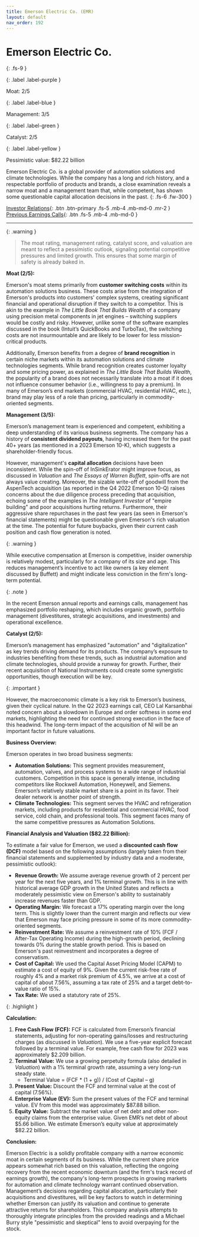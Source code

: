 ```yaml
---
title: Emerson Electric Co. (EMR)
layout: default
nav_order: 192
---
```


# Emerson Electric Co.
{: .fs-9 }

{: .label .label-purple }

Moat: 2/5

{: .label .label-blue }

Management: 3/5

{: .label .label-green }

Catalyst: 2/5

{: .label .label-yellow }

Pessimistic value: $82.22 billion

Emerson Electric Co. is a global provider of automation solutions and climate technologies. While the company has a long and rich history, and a respectable portfolio of products and brands, a close examination reveals a narrow moat and a management team that, while competent, has shown some questionable capital allocation decisions in the past.
{: .fs-6 .fw-300 }

[Investor Relations](https://www.google.com/search?q=EMR+investor+relations){: .btn .btn-primary .fs-5 .mb-4 .mb-md-0 .mr-2 }
[Previous Earnings Calls](https://discountingcashflows.com/company/EMR/transcripts/){: .btn .fs-5 .mb-4 .mb-md-0 }

---

{: .warning } 
>The moat rating, management rating, catalyst score, and valuation are meant to reflect a pessimistic outlook, signaling potential competitive pressures and limited growth. This ensures that some margin of safety is already baked in.


**Moat (2/5):**

Emerson's moat stems primarily from **customer switching costs** within its automation solutions business. These costs arise from the integration of Emerson's products into customers' complex systems, creating significant financial and operational disruption if they switch to a competitor. This is akin to the example in *The Little Book That Builds Wealth* of a company using precision metal components in jet engines – switching suppliers would be costly and risky.  However, unlike some of the software examples discussed in the book (Intuit’s QuickBooks and TurboTax), the switching costs are not insurmountable and are likely to be lower for less mission-critical products. 

Additionally, Emerson benefits from a degree of **brand recognition** in certain niche markets within its automation solutions and climate technologies segments. While brand recognition creates customer loyalty and some pricing power, as explained in *The Little Book That Builds Wealth*, the popularity of a brand does not necessarily translate into a moat if it does not influence consumer behavior (i.e., willingness to pay a premium).  In many of Emerson’s end markets (commercial HVAC, residential HVAC, etc.), brand may play less of a role than pricing, particularly in commodity-oriented segments. 

**Management (3/5):**

Emerson’s management team is experienced and competent, exhibiting a deep understanding of its various business segments. The company has a history of **consistent dividend payouts**, having increased them for the past 40+ years (as mentioned in a 2023 Emerson 10-K), which suggests a shareholder-friendly focus.

However,  management's **capital allocation** decisions have been inconsistent.  While the spin-off of InSinkErator might improve focus, as discussed in *Valuation* and *The Essays of Warren Buffett*, spin-offs are not always value creating.  Moreover, the sizable write-off of goodwill from the AspenTech acquisition (as reported in the Q4 2022 Emerson 10-Q) raises concerns about the due diligence process preceding that acquisition, echoing some of the examples in *The Intelligent Investor* of "empire building" and poor acquisitions hurting returns.  Furthermore, their aggressive share repurchases in the past few years (as seen in Emerson's financial statements) might be questionable given Emerson's rich valuation at the time.  The potential for future buybacks, given their current cash position and cash flow generation is noted.

{: .warning }

While executive compensation at Emerson is competitive, insider ownership is relatively modest, particularly for a company of its size and age. This reduces management’s incentive to act like owners (a key element discussed by Buffett) and might indicate less conviction in the firm's long-term potential.

{: .note }

In the recent Emerson annual reports and earnings calls, management has emphasized portfolio reshaping, which includes organic growth, portfolio management (divestitures, strategic acquisitions, and investments) and operational excellence.  

**Catalyst (2/5):**

Emerson’s management has emphasized "automation" and "digitalization" as key trends driving demand for its products.  The company’s exposure to industries benefiting from these trends, such as industrial automation and climate technologies, should provide a runway for growth. Further, their recent acquisition of National Instruments could create some synergistic opportunities, though execution will be key.

{: .important }

However, the macroeconomic climate is a key risk to Emerson’s business, given their cyclical nature. In the Q2 2023 earnings call, CEO Lal Karsanbhai noted concern about a slowdown in Europe and order softness in some end markets, highlighting the need for continued strong execution in the face of this headwind. The long-term impact of the acquisition of NI will be an important factor in future valuations. 

**Business Overview:**

Emerson operates in two broad business segments:

* **Automation Solutions:** This segment provides measurement, automation, valves, and process systems to a wide range of industrial customers. Competition in this space is generally intense, including competitors like Rockwell Automation, Honeywell, and Siemens. Emerson’s relatively stable market share is a point in its favor. Their dealer network is another point of strength.
* **Climate Technologies:** This segment serves the HVAC and refrigeration markets, including products for residential and commercial HVAC, food service, cold chain, and professional tools. This segment faces many of the same competitive pressures as Automation Solutions.

**Financial Analysis and Valuation ($82.22 Billion):**

To estimate a fair value for Emerson, we used a **discounted cash flow (DCF)** model based on the following assumptions (largely taken from their financial statements and supplemented by industry data and a moderate, pessimistic outlook):

* **Revenue Growth:** We assume average revenue growth of 2 percent per year for the next five years, and 1% terminal growth. This is in line with historical average GDP growth in the United States and reflects a moderately pessimistic view on Emerson's ability to sustainably increase revenues faster than GDP. 
* **Operating Margin:** We forecast a 17% operating margin over the long term. This is slightly lower than the current margin and reflects our view that Emerson may face pricing pressure in some of its more commodity-oriented segments.
* **Reinvestment Rate:** We assume a reinvestment rate of 10% (FCF / After-Tax Operating Income) during the high-growth period, declining towards 0% during the stable growth period. This is based on Emerson's past reinvestment and incorporates a degree of conservatism.
* **Cost of Capital:**  We used the Capital Asset Pricing Model (CAPM) to estimate a cost of equity of 9%. Given the current risk-free rate of roughly 4% and a market risk premium of 4.5%, we arrive at a cost of capital of about 7.56%, assuming a tax rate of 25% and a target debt-to-value ratio of 15%.
* **Tax Rate:** We used a statutory rate of 25%.

{: .highlight }

**Calculation:**

1. **Free Cash Flow (FCF):** FCF is calculated from Emerson’s financial statements, adjusting for non-operating gains/losses and restructuring charges (as discussed in *Valuation*). We use a five-year explicit forecast followed by a terminal value.  For example, free cash flow for 2023 was approximately $2.209 billion.
2. **Terminal Value:**  We use a growing perpetuity formula (also detailed in *Valuation*) with a 1% terminal growth rate, assuming a very long-run steady state. 
    * Terminal Value = (FCF * (1 + g)) / (Cost of Capital – g) 
3. **Present Value:** Discount the FCF and terminal value at the cost of capital (7.56%).
4. **Enterprise Value (EV):**  Sum the present values of the FCF and terminal value. EV from this model was approximately $87.88 billion.
5. **Equity Value:** Subtract the market value of net debt and other non-equity claims from the enterprise value. Given EMR’s net debt of about $5.66 billion. We estimate Emerson’s equity value at approximately $82.22 billion. 

**Conclusion:**

Emerson Electric is a solidly profitable company with a narrow economic moat in certain segments of its business. While the current share price appears somewhat rich based on this valuation, reflecting the ongoing recovery from the recent economic downturn (and the firm's track record of earnings growth), the company's long-term prospects in growing markets for automation and climate technology warrant continued observation.  Management’s decisions regarding capital allocation, particularly their acquisitions and divestitures, will be key factors to watch in determining whether Emerson can justify its valuation and continue to generate attractive returns for shareholders.  This company analysis attempts to thoroughly integrate principles from the provided readings and a Michael Burry style "pessimistic and skeptical" lens to avoid overpaying for the stock.